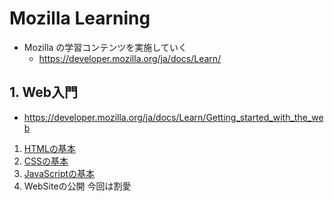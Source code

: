 # Mozilla Learning

- Mozilla の学習コンテンツを実施していく
  - https://developer.mozilla.org/ja/docs/Learn/

## 1. Web入門
- https://developer.mozilla.org/ja/docs/Learn/Getting_started_with_the_web
1. [HTMLの基本](https://developer.mozilla.org/ja/docs/Learn/Getting_started_with_the_web#html_basics)
2. [CSSの基本](https://developer.mozilla.org/ja/docs/Learn/Getting_started_with_the_web/CSS_basics)
3. [JavaScriptの基本](https://developer.mozilla.org/ja/docs/Learn/Getting_started_with_the_web/JavaScript_basics)
4. WebSiteの公開 今回は割愛